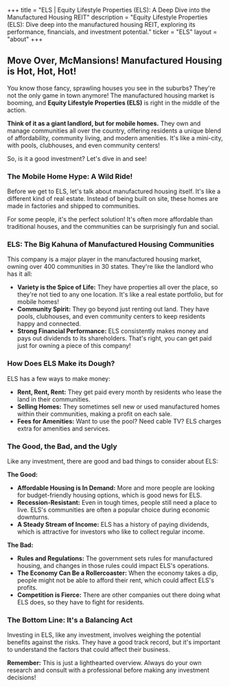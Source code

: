 +++
title = "ELS |  Equity Lifestyle Properties (ELS): A Deep Dive into the Manufactured Housing REIT"
description = "Equity Lifestyle Properties (ELS): Dive deep into the manufactured housing REIT, exploring its performance, financials, and investment potential."
ticker = "ELS"
layout = "about"
+++

        


## Move Over, McMansions! Manufactured Housing is Hot, Hot, Hot! 

You know those fancy, sprawling houses you see in the suburbs? They're not the only game in town anymore! The manufactured housing market is booming, and **Equity Lifestyle Properties (ELS)** is right in the middle of the action.  

**Think of it as a giant landlord, but for mobile homes.** They own and manage communities all over the country, offering residents a unique blend of affordability, community living, and modern amenities. It's like a mini-city, with pools, clubhouses, and even community centers!  

So, is it a good investment? Let's dive in and see!

### The Mobile Home Hype: A Wild Ride!

Before we get to ELS, let's talk about manufactured housing itself. It's like a different kind of real estate. Instead of being built on site, these homes are made in factories and shipped to communities.  

For some people, it's the perfect solution! It's often more affordable than traditional houses, and the communities can be surprisingly fun and social.  

### ELS: The Big Kahuna of Manufactured Housing Communities

This company is a major player in the manufactured housing market, owning over 400 communities in 30 states. They're like the landlord who has it all:

* **Variety is the Spice of Life:** They have properties all over the place, so they're not tied to any one location. It's like a real estate portfolio, but for mobile homes!
* **Community Spirit:** They go beyond just renting out land. They have pools, clubhouses, and even community centers to keep residents happy and connected.  
* **Strong Financial Performance:** ELS consistently makes money and pays out dividends to its shareholders. That's right, you can get paid just for owning a piece of this company!

### How Does ELS Make its Dough?

ELS has a few ways to make money:

* **Rent, Rent, Rent:** They get paid every month by residents who lease the land in their communities.
* **Selling Homes:** They sometimes sell new or used manufactured homes within their communities, making a profit on each sale.
* **Fees for Amenities:** Want to use the pool? Need cable TV? ELS charges extra for amenities and services. 

### The Good, the Bad, and the Ugly

Like any investment, there are good and bad things to consider about ELS:

**The Good:**

* **Affordable Housing is In Demand:** More and more people are looking for budget-friendly housing options, which is good news for ELS.
* **Recession-Resistant:** Even in tough times, people still need a place to live. ELS's communities are often a popular choice during economic downturns. 
* **A Steady Stream of Income:** ELS has a history of paying dividends, which is attractive for investors who like to collect regular income.

**The Bad:**

* **Rules and Regulations:** The government sets rules for manufactured housing, and changes in those rules could impact ELS's operations.
* **The Economy Can Be a Rollercoaster:** When the economy takes a dip, people might not be able to afford their rent, which could affect ELS's profits. 
* **Competition is Fierce:** There are other companies out there doing what ELS does, so they have to fight for residents.

### The Bottom Line: It's a Balancing Act

Investing in ELS, like any investment, involves weighing the potential benefits against the risks. They have a good track record, but it's important to understand the factors that could affect their business. 

**Remember:** This is just a lighthearted overview. Always do your own research and consult with a professional before making any investment decisions! 

        